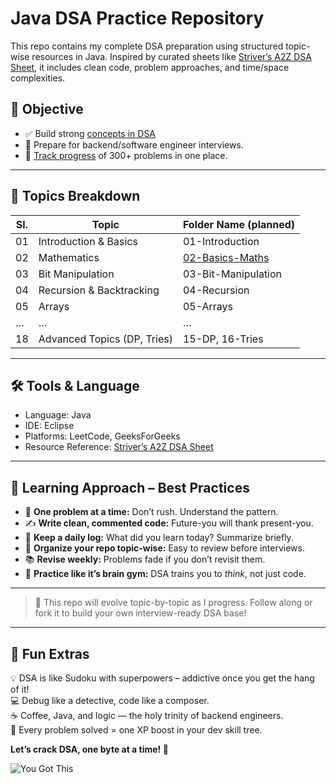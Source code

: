 # Java DSA Practice Repository

This repo contains my complete DSA preparation using structured topic-wise resources in Java. Inspired by curated sheets like [Striver’s A2Z DSA Sheet](https://takeuforward.org/interview-roadmap/strivers-a2z-dsa-course-sheet-2/), it includes clean code, problem approaches, and time/space complexities.

## 🎯 Objective

- ✅ Build strong [concepts in DSA](./DSA_Concepts) 
- 💼 Prepare for backend/software engineer interviews.
- 📘 [Track progress](./Progress_Tracker) of 300+ problems in one place.

---

## 🧩 Topics Breakdown

| Sl. | Topic                     | Folder Name (planned)       |
|-----|---------------------------|------------------------------|
| 01  | Introduction & Basics     | 01-Introduction              |
| 02  | Mathematics               | [02-Basics-Maths](./02-Basics-Maths) |
| 03  | Bit Manipulation          | 03-Bit-Manipulation          |
| 04  | Recursion & Backtracking  | 04-Recursion                 |
| 05  | Arrays                    | 05-Arrays                    |
| …   | …                         | …                            |
| 18  | Advanced Topics (DP, Tries) | 15-DP, 16-Tries            |

---

## 🛠️ Tools & Language

- Language: Java
- IDE: Eclipse
- Platforms: LeetCode, GeeksForGeeks
- Resource Reference: [Striver’s A2Z DSA Sheet](https://takeuforward.org/interview-roadmap/strivers-a2z-dsa-course-sheet-2/)

---

## 🧠 Learning Approach – Best Practices

- 📌 **One problem at a time:** Don’t rush. Understand the pattern.
- ✍️ **Write clean, commented code:** Future-you will thank present-you.
- 🧾 **Keep a daily log:** What did you learn today? Summarize briefly.
- 📂 **Organize your repo topic-wise:** Easy to review before interviews.
- 📚 **Revise weekly:** Problems fade if you don’t revisit them.
- 🧠 **Practice like it’s brain gym:** DSA trains you to *think*, not just code.

---

> 📌 This repo will evolve topic-by-topic as I progress. Follow along or fork it to build your own interview-ready DSA base!

---

## 🎉 Fun Extras

💡 DSA is like Sudoku with superpowers – addictive once you get the hang of it!  
💻 Debug like a detective, code like a composer.  
☕ Coffee, Java, and logic — the holy trinity of backend engineers.  
🧩 Every problem solved = one XP boost in your dev skill tree.  

**Let’s crack DSA, one byte at a time! 🚀**

![You Got This](https://media3.giphy.com/media/v1.Y2lkPTc5MGI3NjExaGlnbHNwOTVyN2t5MDd3ZnQ5aHRxZDducTN6em5sMXBzMDVkNjAwciZlcD12MV9pbnRlcm5hbF9naWZfYnlfaWQmY3Q9Zw/12vJgj7zMN3jPy/giphy.gif)

